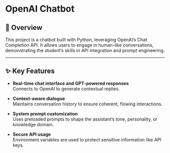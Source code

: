 # OpenAI Chatbot

## 🚀 Overview

This project is a chatbot built with Python, leveraging OpenAI’s Chat Completion API. It allows users to engage in human-like conversations, demonstrating the student’s skills in API integration and prompt engineering.

---

## ✨ Key Features

- **Real-time chat interface and GPT-powered responses**  
  Connects to OpenAI to generate contextual replies.

- **Context-aware dialogue**  
  Maintains conversation history to ensure coherent, flowing interactions.

- **System prompt customization**  
  Uses preloaded prompts to shape the assistant’s tone, personality, or knowledge domain.

- **Secure API usage**  
  Environment variables are used to protect sensitive information like API keys.
